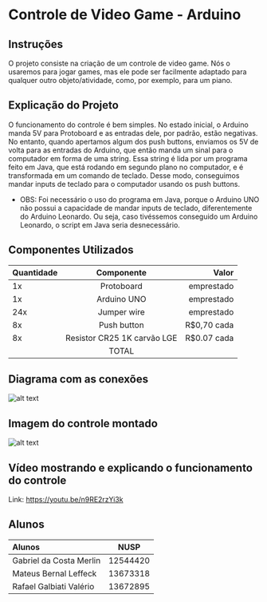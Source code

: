 # Controle de Video Game - Arduino

## Instruções

O projeto consiste na criação de um controle de video game. Nós o usaremos para jogar games, mas ele pode ser facilmente adaptado para qualquer outro objeto/atividade, como, por exemplo, para um piano.

## Explicação do Projeto

O funcionamento do controle é bem simples. No estado inicial, o Arduino manda 5V para Protoboard e as entradas dele, por padrão, estão negativas. No entanto, quando apertamos algum dos push buttons, enviamos os 5V de volta para as entradas do Arduino, que então manda um sinal para o computador em forma de uma string. Essa string é lida por um programa feito em Java, que está rodando em segundo plano no computador, e é transformada em um comando de teclado. Desse modo, conseguimos mandar inputs de teclado para o computador usando os push buttons.

* OBS: Foi necessário o uso do programa em Java, porque o Arduino UNO não possui a capacidade de mandar inputs de teclado, diferentemente do Arduino Leonardo. Ou seja, caso tivéssemos conseguido um Arduino Leonardo, o script em Java seria desnecessário.

## Componentes Utilizados

| Quantidade |         Componente          |    Valor    |
| :--------- |:--------------------------: | ----------: |
| 1x         | Protoboard                  | emprestado  |
| 1x         | Arduino UNO                 | emprestado  |
| 24x        | Jumper wire                 | emprestado  |
| 8x         | Push button                 | R$0,70 cada |
| 8x         | Resistor CR25 1K carvão LGE | R$0.07 cada |
|            |         TOTAL               |             |

## Diagrama com as conexões

![alt text][foto2]

[foto2]: https://i.imgur.com/wLgtLHg.png

## Imagem do controle montado

![alt text][foto1]

[foto1]: https://i.imgur.com/bVEU1oO.jpeg

## Vídeo mostrando e explicando o funcionamento do controle

Link: https://youtu.be/n9RE2rzYi3k

## Alunos

|         Alunos          |   NUSP    |
| :---------------------- | :-------: |
| Gabriel da Costa Merlin |  12544420 |
| Mateus Bernal Leffeck   |  13673318 |
| Rafael Galbiati Valério |  13672895 |
